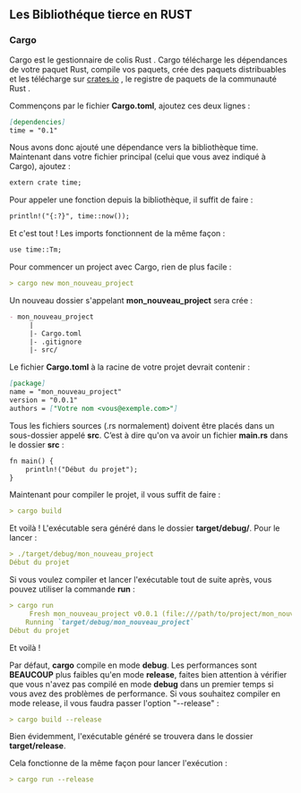 ## Les Bibliothéque tierce en RUST

 ### Cargo

Cargo est le gestionnaire de colis Rust . Cargo télécharge les dépendances de votre paquet Rust, compile vos paquets, crée des paquets distribuables et les télécharge sur [crates.io](https://crates.io/) , le registre de paquets de la communauté Rust . 

  
  Commençons par le fichier **Cargo.toml**, ajoutez ces deux lignes :
```markdown 
[dependencies]
time = "0.1"
```

Nous avons donc ajouté une dépendance vers la bibliothèque time. Maintenant dans votre fichier principal (celui que vous avez indiqué à Cargo), ajoutez :
```markdown 
extern crate time;
```

Pour appeler une fonction depuis la bibliothèque, il suffit de faire :

```markdown 
println!("{:?}", time::now());
```

Et c'est tout ! Les imports fonctionnent de la même façon :

```markdown
use time::Tm;
```

Pour commencer un project avec Cargo, rien de plus facile :
```markdown
> cargo new mon_nouveau_project
```

Un nouveau dossier s'appelant **mon_nouveau_project** sera crée :
```markdown
- mon_nouveau_project
     |
     |- Cargo.toml
     |- .gitignore
     |- src/
```

Le fichier **Cargo.toml** à la racine de votre projet devrait contenir :
```markdown
[package]
name = "mon_nouveau_project"
version = "0.0.1"
authors = ["Votre nom <vous@exemple.com>"]
```

Tous les fichiers sources (.rs normalement) doivent être placés dans un sous-dossier appelé **src**. C’est à dire qu'on va avoir un fichier **main.rs** dans le dossier **src** :
```markdown
fn main() {
    println!("Début du projet");
}
```

Maintenant pour compiler le projet, il vous suffit de faire :
```markdown
> cargo build
```
Et voilà ! L'exécutable sera généré dans le dossier **target/debug/**. Pour le lancer :

```markdown
> ./target/debug/mon_nouveau_project
Début du projet
```

Si vous voulez compiler et lancer l'exécutable tout de suite après, vous pouvez utiliser la commande **run** :
```markdown
> cargo run
     Fresh mon_nouveau_project v0.0.1 (file:///path/to/project/mon_nouveau_project)
    Running `target/debug/mon_nouveau_project`
Début du projet
```

Et voilà !

Par défaut, **cargo** compile en mode **debug**. Les performances sont **BEAUCOUP** plus faibles qu'en mode **release**, faites bien attention à vérifier que vous n'avez pas compilé en mode **debug** dans un premier temps si vous avez des problèmes de performance. Si vous souhaitez compiler en mode release, il vous faudra passer l'option "--release" :
```markdown
> cargo build --release
```
Bien évidemment, l'exécutable généré se trouvera dans le dossier **target/release**.

Cela fonctionne de la même façon pour lancer l'exécution :
```markdown
> cargo run --release
```



